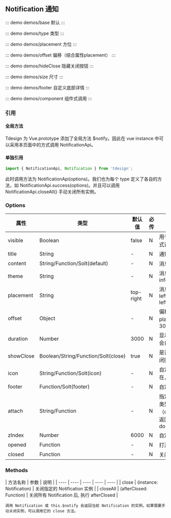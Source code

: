 ## Notification 通知

::: demo demos/base 默认
:::

::: demo demos/type 类型
:::

::: demo demos/placement 方位
:::

::: demo demos/offset 偏移（结合属性placement）
:::

::: demo demos/hideClose 隐藏关闭按钮
:::

::: demo demos/size 尺寸
:::

::: demo demos/footer 自定义底部详情
:::

::: demo demos/component 组件式调用
:::

### 引用
#### 全局方法
Tdesign 为 Vue.prototype 添加了全局方法 $notify。因此在 vue instance 中可以采用本页面中的方式调用 NotificationApi。

#### 单独引用
```javascript
import { NotificationApi, Notification } from 'tdesign';
```
此时调用方法为 NotificationApi(options)。我们也为每个 type 定义了各自的方法，如 NotificationApi.success(options)。并且可以调用 NotificationApi.closeAll() 手动关闭所有实例。

### Options
| 属性 | 类型 | 默认值 | 必传 | 说明 |
|-----|-----|-----|-----|-----|
| visible | Boolean | false| N | 用于控制消息是否显示,函数式调用时强制为 true |
| title | String | - | N | 通知标题 |
| content | String/Function/Solt(default) | - | N | 消息正文内容 |
| theme | String | - | N | 消息类型 info/success/warning/error |
| placement | String | top-right | N | 消息提示的位置，top-left/top-right/bottom-left/bottom-right |
| offset | Object | - | N | 偏移量（结合属性 placement ）{left: 0,top: 30, bottom, right} |
| duration | Number | 3000 | N | 显示时间，毫秒，置 0 则不会自动关闭 |
| showClose | Boolean/String/Function/Solt(close) | true | N | 是否显示关闭按钮/自定义关闭图标 |
| icon | String/Function/Solt(icon) | - | N | 自定义图标。当 theme 存在，取默认图标 |
| footer | Function/Solt(footer) | - | N | 自定义底部详情 |
| attach | String/Function | - | N | 指定弹框挂载节点。字符串类型表示DOM选择器（querySelector）；函数需返回 DOM 节点，如：() => document.body | 
| zIndex | Number | 6000 | N | 自定义层级 |
| opened | Function | - | N | 打开动画完成后触发 |
| closed | Function | - | N | 关闭动画完成后触发 |

### Methods 
| 方法名称 | 参数 |  说明 |
| ---- | ---- | ---- | ---- | ---- | 
| close | (instance: Notification) | 关闭指定的 Notification 实例 |
| closeAll | (afterClosed: Function) | 关闭所有 Notification 后, 执行 afterClosed |
```
调用 Notification 或 this.$notify 会返回当前 Notification 的实例。如果需要手动关闭实例，可以调用它的 close 方法。
```